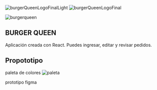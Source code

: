 
![burgerQueenLogoFinalLight](https://user-images.githubusercontent.com/81347919/169677470-fb173254-11df-468a-aea6-c8ff2759149f.png)
![burgerQueenLogoFinal](https://user-images.githubusercontent.com/81347919/169677473-5265c645-3476-45c3-9d2c-726774f44551.png)


![burgerqueen](https://user-images.githubusercontent.com/81347919/169677893-6f96cf43-6ef8-4356-a5f5-64d22a09f248.png)

## BURGER QUEEN

Aplicación creada con React. Puedes ingresar, editar y revisar pedidos.

## Propototipo

paleta de colores
![paleta](https://user-images.githubusercontent.com/81347919/169677715-74be8761-5f84-450b-bb0a-e3cab3ca1ba6.png)

prototipo figma

